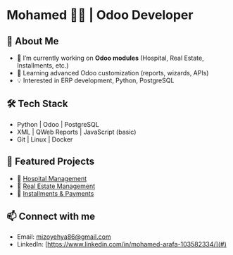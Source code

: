 # Mohamed 👨‍💻 | Odoo Developer

## 👋 About Me
- 🔭 I’m currently working on **Odoo modules** (Hospital, Real Estate, Installments, etc.)
- 🌱 Learning advanced Odoo customization (reports, wizards, APIs)
- 💡 Interested in ERP development, Python, PostgreSQL

## 🛠 Tech Stack
- Python | Odoo | PostgreSQL
- XML | QWeb Reports | JavaScript (basic)
- Git | Linux | Docker

## 📌 Featured Projects
- 🔹 [Hospital Management](#)  
- 🔹 [Real Estate Management](#)  
- 🔹 [Installments & Payments](#)  

## 📫 Connect with me
- Email: mizoyehya86@gmail.com
- LinkedIn: [https://www.linkedin.com/in/mohamed-arafa-103582334/](#)
